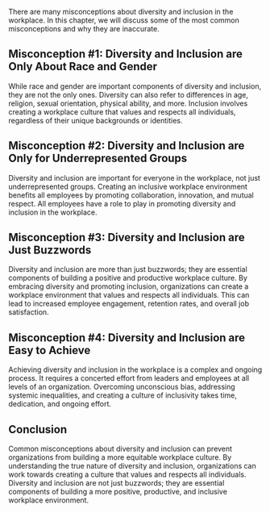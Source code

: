 
There are many misconceptions about diversity and inclusion in the workplace. In this chapter, we will discuss some of the most common misconceptions and why they are inaccurate.

Misconception #1: Diversity and Inclusion are Only About Race and Gender
------------------------------------------------------------------------

While race and gender are important components of diversity and inclusion, they are not the only ones. Diversity can also refer to differences in age, religion, sexual orientation, physical ability, and more. Inclusion involves creating a workplace culture that values and respects all individuals, regardless of their unique backgrounds or identities.

Misconception #2: Diversity and Inclusion are Only for Underrepresented Groups
------------------------------------------------------------------------------

Diversity and inclusion are important for everyone in the workplace, not just underrepresented groups. Creating an inclusive workplace environment benefits all employees by promoting collaboration, innovation, and mutual respect. All employees have a role to play in promoting diversity and inclusion in the workplace.

Misconception #3: Diversity and Inclusion are Just Buzzwords
------------------------------------------------------------

Diversity and inclusion are more than just buzzwords; they are essential components of building a positive and productive workplace culture. By embracing diversity and promoting inclusion, organizations can create a workplace environment that values and respects all individuals. This can lead to increased employee engagement, retention rates, and overall job satisfaction.

Misconception #4: Diversity and Inclusion are Easy to Achieve
-------------------------------------------------------------

Achieving diversity and inclusion in the workplace is a complex and ongoing process. It requires a concerted effort from leaders and employees at all levels of an organization. Overcoming unconscious bias, addressing systemic inequalities, and creating a culture of inclusivity takes time, dedication, and ongoing effort.

Conclusion
----------

Common misconceptions about diversity and inclusion can prevent organizations from building a more equitable workplace culture. By understanding the true nature of diversity and inclusion, organizations can work towards creating a culture that values and respects all individuals. Diversity and inclusion are not just buzzwords; they are essential components of building a more positive, productive, and inclusive workplace environment.
